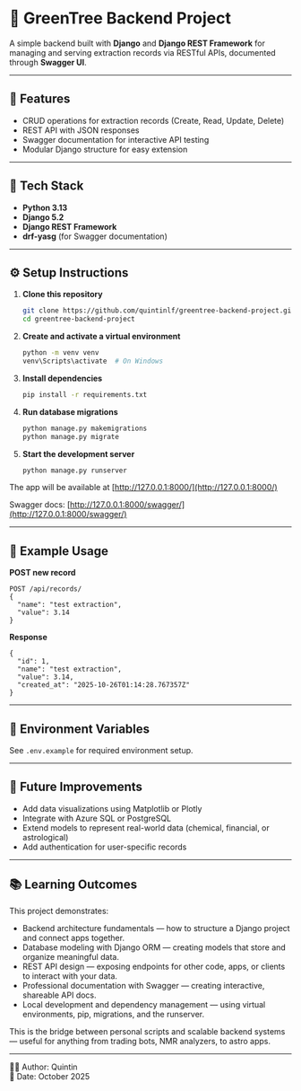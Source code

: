 # 🌿 GreenTree Backend Project

A simple backend built with **Django** and **Django REST Framework** for managing and serving extraction records via RESTful APIs, documented through **Swagger UI**.

---

## 🚀 Features

- CRUD operations for extraction records (Create, Read, Update, Delete)
- REST API with JSON responses
- Swagger documentation for interactive API testing
- Modular Django structure for easy extension

---

## 🧩 Tech Stack

- **Python 3.13**
- **Django 5.2**
- **Django REST Framework**
- **drf-yasg** (for Swagger documentation)

---

## ⚙️ Setup Instructions

1. **Clone this repository**
   ```bash
   git clone https://github.com/quintinlf/greentree-backend-project.git
   cd greentree-backend-project
   ```

2. **Create and activate a virtual environment**
   ```bash
   python -m venv venv
   venv\Scripts\activate  # On Windows
   ```

3. **Install dependencies**
   ```bash
   pip install -r requirements.txt
   ```

4. **Run database migrations**
   ```bash
   python manage.py makemigrations
   python manage.py migrate
   ```

5. **Start the development server**
   ```bash
   python manage.py runserver
   ```

The app will be available at [http://127.0.0.1:8000/](http://127.0.0.1:8000/)

Swagger docs: [http://127.0.0.1:8000/swagger/](http://127.0.0.1:8000/swagger/)

---

## 🧠 Example Usage

**POST new record**
```
POST /api/records/
{
  "name": "test extraction",
  "value": 3.14
}
```

**Response**
```
{
  "id": 1,
  "name": "test extraction",
  "value": 3.14,
  "created_at": "2025-10-26T01:14:28.767357Z"
}
```

---

## 🔐 Environment Variables

See `.env.example` for required environment setup.

---

## 🧭 Future Improvements

- Add data visualizations using Matplotlib or Plotly
- Integrate with Azure SQL or PostgreSQL
- Extend models to represent real-world data (chemical, financial, or astrological)
- Add authentication for user-specific records

---

## 📚 Learning Outcomes

This project demonstrates:

- Backend architecture fundamentals — how to structure a Django project and connect apps together.
- Database modeling with Django ORM — creating models that store and organize meaningful data.
- REST API design — exposing endpoints for other code, apps, or clients to interact with your data.
- Professional documentation with Swagger — creating interactive, shareable API docs.
- Local development and dependency management — using virtual environments, pip, migrations, and the runserver.

This is the bridge between personal scripts and scalable backend systems — useful for anything from trading bots, NMR analyzers, to astro apps.

---

🧑‍💻 Author: Quintin  
📅 Date: October 2025
